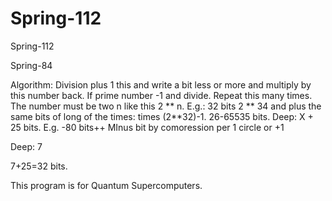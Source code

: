 # Spring-112
Spring-112

Spring-84

Algorithm: Division plus 1 this and write a bit less or more and multiply by this number back. If prime number -1 and divide. Repeat this many times. The number must be two n like this 2 ** n. E.g.: 32 bits 2 ** 34 and plus the same bits of long of the times: times (2**32)-1. 26-65535 bits. Deep: X + 25 bits. E.g.
-80 bits++ MInus bit by comoression per 1 circle or +1

Deep: 7

7+25=32 bits.

This program is for Quantum Supercomputers.
